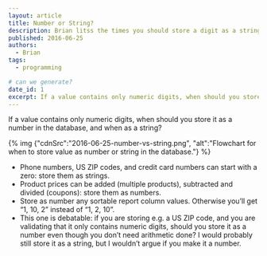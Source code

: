 ```yaml
---
layout: article
title: Number or String?
description: Brian litss the times you should store a digit as a string
published: 2016-06-25
authors:
  - Brian
tags: 
  - programming

# can we generate?
date_id: 1
excerpt: If a value contains only numeric digits, when should you store it as a number in the database, and when as a string?
---
```

If a value contains only numeric digits, when should you store it as a number in the database, and when as a string?

{% img {"cdnSrc":"2016-06-25-number-vs-string.png", "alt":"Flowchart for when to store value as number or string in the database."} %}

- Phone numbers, US ZIP codes, and credit card numbers can start with a zero: store them as strings.
- Product prices can be added (multiple products), subtracted and divided (coupons): store them as numbers.
- Store as number any sortable report column values. Otherwise you’ll get “1, 10, 2” instead of “1, 2, 10”.
- This one is debatable: if you are storing e.g. a US ZIP code, and you are validating that it only contains numeric digits, should you store it as a number even though you don’t need arithmetic done? I would probably still store it as a string, but I wouldn’t argue if you make it a number.